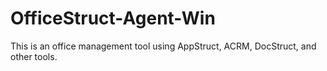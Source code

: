 # OfficeStruct-Agent-Win
This is an office management tool using AppStruct, ACRM, DocStruct, and other tools.

